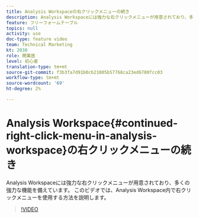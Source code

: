 ```yaml
---
title: Analysis Workspaceの右クリックメニューの続き
description: Analysis Workspaceには強力な右クリックメニューが用意されており、多くの強力な機能を備えています。 このビデオでは、Analysis Workspace内で右クリックメニューを使用する方法を説明します。
feature: フリーフォームテーブル
topics: null
activity: use
doc-type: feature video
team: Technical Marketing
kt: 2030
role: 開業医
level: 初心者
translation-type: tm+mt
source-git-commit: f3b3fa7d91b0cb21005b57768ca23ed6700fcc03
workflow-type: tm+mt
source-wordcount: '69'
ht-degree: 2%

---
```



# Analysis Workspace{#continued-right-click-menu-in-analysis-workspace}の右クリックメニューの続き

Analysis Workspaceには強力な右クリックメニューが用意されており、多くの強力な機能を備えています。 このビデオでは、Analysis Workspace内で右クリックメニューを使用する方法を説明します。

>[!VIDEO](https://video.tv.adobe.com/v/23982/?quality=12)
